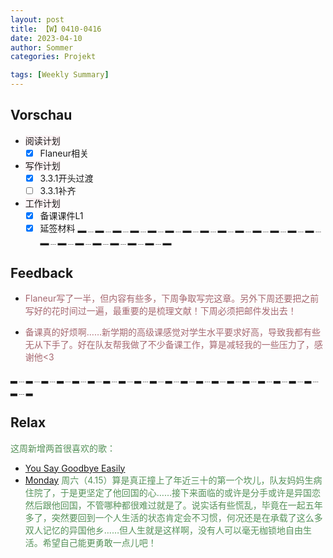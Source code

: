 ```yaml
---
layout: post
title: 【W】0410-0416
date: 2023-04-10
author: Sommer
categories: Projekt

tags: [Weekly Summary]
--- 
```


## Vorschau

- <font style="background:#fcf2f4">阅读计划</font>
  - [x] Flaneur相关
- <font style="background:#fcf2f4">写作计划</font>
  - [x] 3.3.1开头过渡
  - [ ] 3.3.1补齐
- <font style="background:#fcf2f4">工作计划</font>
  - [x] 备课课件L1
  - [x] 延签材料
▂﹍▂﹍▂﹍▂﹍▂﹍▂﹍▂﹍▂﹍▂﹍▂﹍▂﹍▂﹍▂﹍▂﹍▂﹍▂﹍▂﹍▂﹍▂﹍▂﹍▂﹍▂

## Feedback

- <font style="color:#a66870">Flaneur写了一半，但内容有些多，下周争取写完这章。另外下周还要把之前写好的花时间过一遍，最重要的是梳理文献！下周必须把邮件发出去！</font>

- <font style="color:#a66870">备课真的好烦啊……新学期的高级课感觉对学生水平要求好高，导致我都有些无从下手了。好在队友帮我做了不少备课工作，算是减轻我的一些压力了，感谢他<3</font>

▂﹍▂﹍▂﹍▂﹍▂﹍▂﹍▂﹍▂﹍▂﹍▂﹍▂﹍▂﹍▂﹍▂﹍▂﹍▂﹍▂﹍▂﹍▂﹍▂﹍▂﹍▂

## Relax

<font style="color:#56925A">这周新增两首很喜欢的歌：</font><br>
 - [You Say Goodbye Easily](https://www.youtube.com/watch?v=Q8nZwHg1PGk)
 - [Monday](https://www.youtube.com/watch?v=vos32LuLjZs)
<font style="color:#56925A">周六（4.15）算是真正撞上了年近三十的第一个坎儿，队友妈妈生病住院了，于是更坚定了他回国的心……接下来面临的或许是分手或许是异国恋然后跟他回国，不管哪种都很难过就是了。说实话有些慌乱，毕竟在一起五年多了，突然要回到一个人生活的状态肯定会不习惯，何况还是在承载了这么多双人记忆的异国他乡……但人生就是这样啊，没有人可以毫无枷锁地自由生活。希望自己能更勇敢一点儿吧！</font><br>
